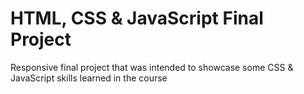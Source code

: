 # HTML, CSS & JavaScript Final Project

Responsive final project that was intended to showcase some CSS & JavaScript skills learned in the course
